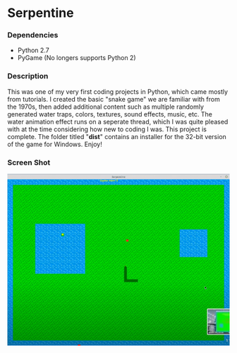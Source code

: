 <h1>Serpentine</h1>
<h3>Dependencies</h3>
<ul><li>Python 2.7</li>
<li>PyGame (No longers supports Python 2)</li></ul>
<h3>Description</h3>
<p> This was one of my very first coding projects in Python, which came mostly from tutorials. I 
created the basic "snake game" we are familiar with from the 1970s, then added additional content such as
multiple randomly generated water traps, colors, textures, sound effects, music, etc. The water
animation effect runs on a seperate thread, which I was quite pleased with at the time considering
  how new to coding I was. This project is complete. The folder titled "<b>dist</b>" contains an 
installer for the 32-bit version of the game for Windows. Enjoy! </p>
<h3>Screen Shot</h3>
<img src="screenshot.png">
